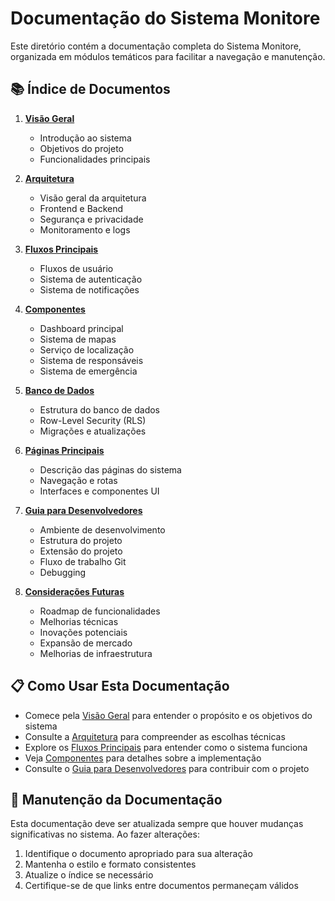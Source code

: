 
# Documentação do Sistema Monitore

Este diretório contém a documentação completa do Sistema Monitore, organizada em módulos temáticos para facilitar a navegação e manutenção.

## 📚 Índice de Documentos

1. [**Visão Geral**](./1-visao_geral.md)
   - Introdução ao sistema
   - Objetivos do projeto
   - Funcionalidades principais

2. [**Arquitetura**](./2-arquitetura.md)
   - Visão geral da arquitetura
   - Frontend e Backend
   - Segurança e privacidade
   - Monitoramento e logs

3. [**Fluxos Principais**](./3-fluxos_principais.md)
   - Fluxos de usuário
   - Sistema de autenticação
   - Sistema de notificações

4. [**Componentes**](./4-componentes.md)
   - Dashboard principal
   - Sistema de mapas
   - Serviço de localização
   - Sistema de responsáveis
   - Sistema de emergência

5. [**Banco de Dados**](./5-banco_de_dados.md)
   - Estrutura do banco de dados
   - Row-Level Security (RLS)
   - Migrações e atualizações

6. [**Páginas Principais**](./6-paginas_principais.md)
   - Descrição das páginas do sistema
   - Navegação e rotas
   - Interfaces e componentes UI

7. [**Guia para Desenvolvedores**](./7-desenvolvimento.md)
   - Ambiente de desenvolvimento
   - Estrutura do projeto
   - Extensão do projeto
   - Fluxo de trabalho Git
   - Debugging

8. [**Considerações Futuras**](./8-consideracoes_futuras.md)
   - Roadmap de funcionalidades
   - Melhorias técnicas
   - Inovações potenciais
   - Expansão de mercado
   - Melhorias de infraestrutura

## 📋 Como Usar Esta Documentação

- Comece pela [Visão Geral](./1-visao_geral.md) para entender o propósito e os objetivos do sistema
- Consulte a [Arquitetura](./2-arquitetura.md) para compreender as escolhas técnicas
- Explore os [Fluxos Principais](./3-fluxos_principais.md) para entender como o sistema funciona
- Veja [Componentes](./4-componentes.md) para detalhes sobre a implementação
- Consulte o [Guia para Desenvolvedores](./7-desenvolvimento.md) para contribuir com o projeto

## 🔄 Manutenção da Documentação

Esta documentação deve ser atualizada sempre que houver mudanças significativas no sistema. Ao fazer alterações:

1. Identifique o documento apropriado para sua alteração
2. Mantenha o estilo e formato consistentes
3. Atualize o índice se necessário
4. Certifique-se de que links entre documentos permaneçam válidos

